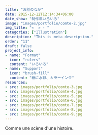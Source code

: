 ```yaml
---
title: "お話のなか"
date: 2015-12-12T12:14:34+06:00
date_show: "制作年いろいろ"
image: "images/portfolio/comte-2.jpg"
img_title: "«  » - "
categories: ["Illustration"]
description: "This is meta description."
order: "11"
draft: false
project_info:
- name: "Format"
  icon: "rulers"
  content: "いろいろ"
- name: "Support"
  icon: "brush-fill"
  content: "紙に水彩、カラーインク"
resources:
- src: images/portfolio/comte-3.jpg
- src: images/portfolio/comte-4.jpg
- src: images/portfolio/comte-5.jpg
- src: images/portfolio/comte-6.jpg
- src: images/portfolio/comte-7.jpg
- src: images/portfolio/comte-8.jpg
- src: images/portfolio/comte-9.jpg
---
```

Comme une scène d'une histoire.
